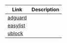 | Link | Description  |
| ------ | ------|
| [adguard](https://github.com/lildecla/lildecla/releases/latest/download/adguard.dat) |
| [easylist](https://github.com/lildecla/filtrite/releases/latest/download/easylist.dat) |
| [ublock](https://github.com/lildecla/filtrite/releases/latest/download/ublock.dat) |
